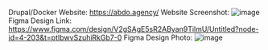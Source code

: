 Drupal/Docker Website: https://abdo.agency/
Website Screenshot: ![image](https://github.com/user-attachments/assets/a2fae262-2a1f-4e94-9856-553164027d3a)
Figma Design Link: https://www.figma.com/design/V2gSAgE5sR2AByan9TilmU/Untitled?node-id=4-203&t=ptIbwvSzuhiRkGb7-0
Figma Design Photo: ![image](https://github.com/user-attachments/assets/e03987d1-8a28-4305-acd7-8fd79b7dc072)
